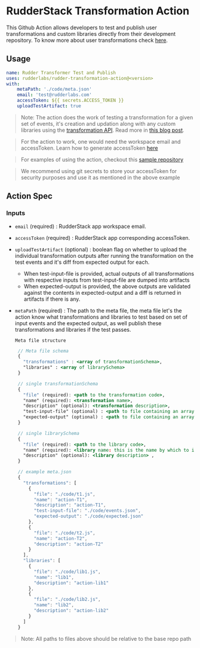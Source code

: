# RudderStack Transformation Action

This Github Action allows developers to test and publish user transformations and custom libraries directly from their development repository. To know more about user transformations check [here](https://docs.rudderstack.com/adding-a-new-user-transformation-in-rudderstack).

## Usage

```yaml
name: Rudder Transformer Test and Publish
uses: rudderlabs/rudder-transformation-action@<version>
with:
    metaPath: './code/meta.json'
    email: 'test@rudderlabs.com'
    accessToken: ${{ secrets.ACCESS_TOKEN }}
    uploadTestArtifact: true
```

> Note: The action does the work of testing a transformation for a given set of events, it's creation and updation along with any custom libraries using the [transformation API](https://docs.rudderstack.com/adding-a-new-user-transformation-in-rudderstack/rudderstack-transformation-api). Read more in [this blog post](https://rudderstack.com/blog/rudderstacks-transformations-api). 

> For the action to work, one would need the workspace email and accessToken. Learn how to generate accessToken [here](https://docs.rudderstack.com/adding-a-new-user-transformation-in-rudderstack/rudderstack-transformation-api/api-access-token)

> For examples of using the action, checkout this [sample repository](https://github.com/rudderlabs/rudder-transformation-action-code/tree/main/.github/workflows)

> We recommend using git secrets to store your accessToken for security purposes and use it as mentioned in the above example

## Action Spec

### Inputs

- `email` (required) : RudderStack app workspace email.
- `accessToken` (required) : RudderStack app corresponding accessToken.
- `uploadTestArtifact` (optional) : boolean flag on whether to upload the individual transformation outputs after running the  transformation on the test events and it's diff from expected output for each.
	- When test-input-file is provided, actual outputs of all transformations with respective inputs from test-input-file are dumped into artifacts
	- When expected-output is provided, the above outputs are validated against the contents in expected-output and a diff is returned in artifacts if there is any.
- `metaPath` (required) : The path to the meta file, the meta file let's the action know what transformations and libraries to test based on set of input events and the expected output, as well publish these transformations and libraries if the test passes.

      Meta file structure

     ```jsx
      // Meta file schema
      {
        "transformations" : <array of transformationSchema>,
        "libraries" : <array of librarySchema>
      }
     ```
      
     ```jsx
      // single transformationSchema
      {
        "file" (required): <path to the transformation code>,
        "name" (required): <transformation name>,
        "description" (optional): <transformation description>,
        "test-input-file" (optional) : <path to file containing an array of events to test the transformation>,
        "expected-output" (optional) : <path to file containing an array of expected output for the above input after running the transformation code>
      }
     ```
      
     ```jsx
      // single librarySchema
      {
        "file" (required): <path to the library code>,
        "name" (required): <library name: this is the name by which to import it in any transformation code>,
        "description" (optional): <library description> ,
      }
     ```
      
     ```jsx
      // example meta.json
      {
        "transformations": [
          {
            "file": "./code/t1.js",
            "name": "action-T1",
            "description": "action-T1",
            "test-input-file": "./code/events.json",
            "expected-output": "./code/expected.json"
          },
          {
            "file": "./code/t2.js",
            "name": "action-T2",
            "description": "action-T2"
          }
        ],
        "libraries": [
          {
            "file": "./code/lib1.js",
            "name": "lib1",
            "description": "action-lib1"
          },
          {
            "file": "./code/lib2.js",
            "name": "lib2",
            "description": "action-lib2"
          }
        ]
      }
     ```

> Note: All paths to files above should be relative to the base repo path

